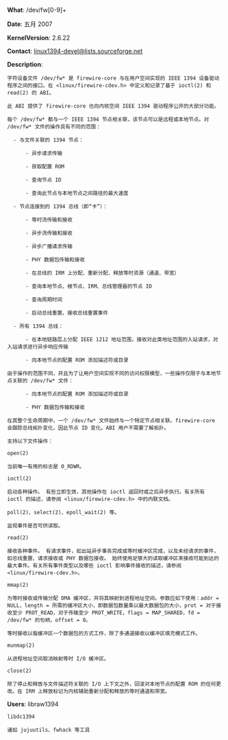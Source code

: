 **What**: /dev/fw[0-9]+

**Date**: 五月 2007

**KernelVersion**: 2.6.22

**Contact**: linux1394-devel@lists.sourceforge.net

**Description**:

    字符设备文件 /dev/fw* 是 firewire-core 与在用户空间实现的 IEEE 1394 设备驱动程序之间的接口。在 <linux/firewire-cdev.h> 中定义和记录了基于 ioctl(2) 和 read(2) 的 ABI。

    此 ABI 提供了 firewire-core 也向内核空间 IEEE 1394 驱动程序公开的大部分功能。

    每个 /dev/fw* 都与一个 IEEE 1394 节点相关联，该节点可以是远程或本地节点。对 /dev/fw* 文件的操作具有不同的范围：

      - 与文件关联的 1394 节点：

          - 异步请求传输

          - 获取配置 ROM

          - 查询节点 ID

          - 查询此节点与本地节点之间路径的最大速度

      - 节点连接到的 1394 总线（即“卡”）：

          - 等时流传输和接收

          - 异步流传输和接收

          - 异步广播请求传输

          - PHY 数据包传输和接收

          - 在总线的 IRM 上分配、重新分配、释放等时资源（通道、带宽）

          - 查询本地节点、根节点、IRM、总线管理器的节点 ID

          - 查询周期时间

          - 启动总线重置，接收总线重置事件

      - 所有 1394 总线：

          - 在本地链路层上分配 IEEE 1212 地址范围，接收对此类地址范围的入站请求，对入站请求进行异步响应传输

          - 向本地节点的配置 ROM 添加描述符或目录

    由于操作的范围不同，并且为了让用户空间实现不同的访问权限模型，一些操作仅限于与本地节点关联的 /dev/fw* 文件：

          - 向本地节点的配置 ROM 添加描述符或目录

          - PHY 数据包传输和接收

    在其整个生命周期中，一个 /dev/fw* 文件始终与一个特定节点相关联。firewire-core 会跟踪总线拓扑变化，因此节点 ID 变化。ABI 用户不需要了解拓扑。

    支持以下文件操作：

    open(2)

    当前唯一有用的标志是 O_RDWR。

    ioctl(2)

    启动各种操作。 有些立即生效，其他操作在 ioctl 返回时或之后异步执行。有关所有 ioctl 的描述，请参阅 <linux/firewire-cdev.h> 中的内联文档。

    poll(2)、select(2)、epoll_wait(2) 等。

    监视事件是否可供读取。

    read(2)

    接收各种事件。 有请求事件，如出站异步事务完成或等时缓冲区完成，以及未经请求的事件，如总线重置、请求接收或 PHY 数据包接收。 始终使用足够大的读取缓冲区来接收可能到达的最大事件。有关所有事件类型以及哪些 ioctl 影响事件接收的描述，请参阅 <linux/firewire-cdev.h>。

    mmap(2)

    为等时接收或传输分配 DMA 缓冲区，并将其映射到进程地址空间。参数应如下使用：addr = NULL，length = 所需的缓冲区大小，即数据包数量乘以最大数据包的大小，prot = 对于接收至少 PROT_READ，对于传输至少 PROT_WRITE，flags = MAP_SHARED，fd = /dev/fw* 的句柄，offset = 0。

    等时接收以每缓冲区一个数据包的方式工作，除了多通道接收以缓冲区填充模式工作。

    munmap(2)

    从进程地址空间取消映射等时 I/O 缓冲区。

    close(2)

    除了停止和释放与文件描述符关联的 I/O 上下文之外，回滚对本地节点的配置 ROM 的任何更改。在 IRM 上释放标记为内核辅助重新分配和释放的等时通道和带宽。

**Users**: libraw1394

    libdc1394

    诸如 jujuutils、fwhack 等工具